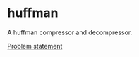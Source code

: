 # huffman
A huffman compressor and decompressor.

[Problem statement](https://www.smu.edu/-/media/Site/guildhallOLD/Documents/Huffman_Exercise.ashx?la=en)
